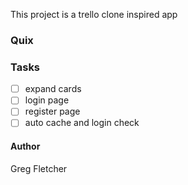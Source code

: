 This project is a trello clone inspired app

### Quix

### Tasks

- [ ] expand cards
- [ ] login page
- [ ] register page
- [ ] auto cache and login check

#### Author

Greg Fletcher
